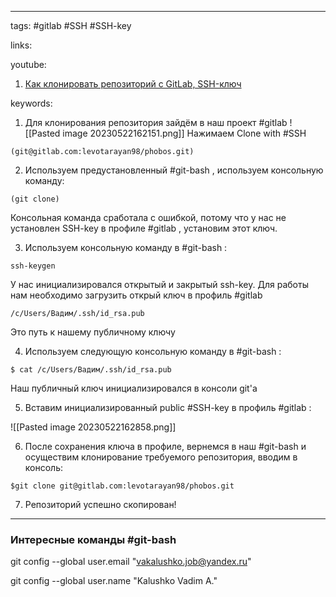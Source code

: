 ____

tags: #gitlab #SSH #SSH-key

links: 

youtube: 
1. [Как клонировать репозиторий с GitLab, SSH-ключ](https://www.youtube.com/watch?v=Vmt0V6a3ppE)

keywords:
1. Для клонирования репозитория зайдём в наш проект #gitlab 
![[Pasted image 20230522162151.png]]
	Нажимаем Clone with #SSH 

~~~	
(git@gitlab.com:levotarayan98/phobos.git)
~~~
2. Используем предустановленный #git-bash , используем консольную команду:
~~~
(git clone)
~~~
Консольная команда сработала с ошибкой, потому что у нас не установлен SSH-key в профиле #gitlab , установим этот ключ.

3. Используем консольную команду в #git-bash :
~~~
ssh-keygen
~~~
У нас инициализировался открытый и закрытый ssh-key. 
Для работы нам необходимо загрузить открый ключ в профиль #gitlab 
~~~
/c/Users/Вадим/.ssh/id_rsa.pub
~~~
Это путь к нашему публичному ключу

4. Используем следующую консольную команду в #git-bash :
~~~
$ cat /c/Users/Вадим/.ssh/id_rsa.pub
~~~
Наш публичный ключ инициализировался в консоли git'а

5.  Вставим инициализированный public #SSH-key в профиль #gitlab :

![[Pasted image 20230522162858.png]]

6. После сохранения ключа в профиле, вернемся в наш #git-bash и осуществим клонирование требуемого репозитория, вводим в консоль:
~~~
$git clone git@gitlab.com:levotarayan98/phobos.git
~~~

7. Репозиторий успешно скопирован!

_____

### Интересные команды #git-bash 

git config --global user.email "vakalushko.job@yandex.ru"

git config --global user.name "Kalushko Vadim A."